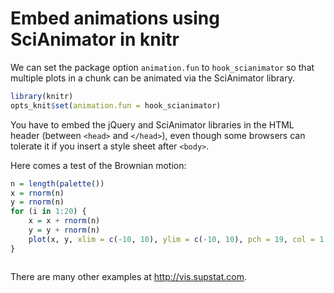 # Embed animations using SciAnimator in knitr

We can set the package option `animation.fun` to `hook_scianimator` so that
multiple plots in a chunk can be animated via the SciAnimator library.


```r
library(knitr)
opts_knit$set(animation.fun = hook_scianimator)
```

You have to embed the jQuery and SciAnimator libraries in the HTML header
(between `<head>` and `</head>`), even though some browsers can tolerate it
if you insert a style sheet after `<body>`.

<link rel="stylesheet" href="http://vis.supstat.com//assets/themes/dinky/css/scianimator.css">
<script src="https://ajax.googleapis.com/ajax/libs/jquery/1.7.1/jquery.min.js"></script>
<script src="http://vis.supstat.com/assets/themes/dinky/js/jquery.scianimator.min.js"></script>

Here comes a test of the Brownian motion:


```r
n = length(palette())
x = rnorm(n)
y = rnorm(n)
for (i in 1:20) {
    x = x + rnorm(n)
    y = y + rnorm(n)
    plot(x, y, xlim = c(-10, 10), ylim = c(-10, 10), pch = 19, col = 1:n, cex = 2)
}
```


<div class="scianimator">
<div id="test" style="display: inline-block;">
</div>
</div>
<script type="text/javascript">
  (function($) {
    $(document).ready(function() {
      var imgs = Array(20);
      for (i = 0; ; i++) {
        if (i == imgs.length) break;
        imgs[i] = "http://db.yihui.name/knitr-examples/figure/108-animation-scianimator-test-" + (i + 1) + ".png";
      }
      $("#test").scianimator({
          "images": imgs,
          "delay": 100,
          "controls": ["first", "previous", "play", "next", "last", "loop", "speed"],
      });
      $("#test").scianimator("play");
    });
  })(jQuery);
</script>

There are many other examples at <http://vis.supstat.com>.
